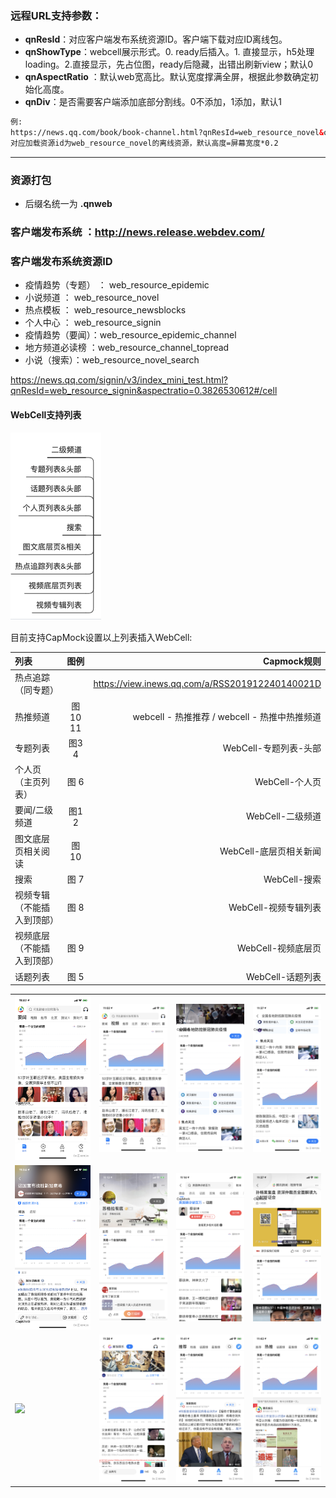 ### 远程URL支持参数：
-  **qnResId**：对应客户端发布系统资源ID。客户端下载对应ID离线包。
-  **qnShowType**：webcell展示形式。0. ready后插入。1. 直接显示，h5处理loading。2.直接显示，先占位图，ready后隐藏，出错出刷新view；默认0
-  **qnAspectRatio** ：默认web宽高比。默认宽度撑满全屏，根据此参数确定初始化高度。
-  **qnDiv**：是否需要客户端添加底部分割线。0不添加，1添加，默认1

```html
例:
https://news.qq.com/book/book-channel.html?qnResId=web_resource_novel&qnShowType=2&qnAspectRatio=0.2&qnDiv=1
对应加载资源id为web_resource_novel的离线资源，默认高度=屏幕宽度*0.2
```

------------

### 资源打包
- 后缀名统一为 **.qnweb**

### 客户端发布系统 ：http://news.release.webdev.com/

### 客户端发布系统资源ID
 - 疫情趋势（专题） ： web_resource_epidemic
 - 小说频道 ： web_resource_novel
 - 热点模板 ： web_resource_newsblocks
 - 个人中心 ： web_resource_signin
 - 疫情趋势（要闻）：web_resource_epidemic_channel
 - 地方频道必读榜 ：web_resource_channel_topread
 - 小说（搜索）：web_resource_novel_search

https://news.qq.com/signin/v3/index_mini_test.html?qnResId=web_resource_signin&aspectratio=0.3826530612#/cell


#### WebCell支持列表

![](./assets/0.png)

目前支持CapMock设置以上列表插入WebCell:

| 列表  | 图例  | Capmock规则 |
|:------------- |:---------------:| -------------:|
|热点追踪（同专题）	|| https://view.inews.qq.com/a/RSS201912240140021D|
|热推频道| 图 10 11|webcell - 热推推荐 /  webcell - 热推中热推频道|
|专题列表|图3 4|WebCell-专题列表-头部|
|个人页（主页列表）|图 6|WebCell-个人页|
|要闻/二级频道|图1 2|WebCell-二级频道|
|图文底层页相关阅读|	图 10|	WebCell-底层页相关新闻|
|搜索|	图 7|	WebCell-搜索|
|视频专辑 （不能插入到顶部）|图 8|WebCell-视频专辑列表|
|视频底层 （不能插入到顶部）|图 9	|WebCell-视频底层页|
|话题列表|图 5|WebCell-话题列表|

|   |   |  | |
|:------------- |:---------------:| -------------:|-------------:|
|![](./assets/1.png)|![](./assets/2.png)|![](./assets/3.png)|![](./assets/4.png)|
|![](./assets/5.png)|![](./assets/6.png)|![](./assets/7.png)|![](./assets/8.png)|
|![](./assets/9.png)|![](./assets/10.png)|![](./assets/11.png)|![](./assets/12.png)|
